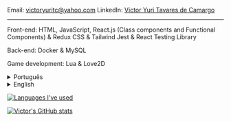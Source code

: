 

Email: victoryuritc@yahoo.com
LinkedIn: [Victor Yuri Tavares de Camargo](https://www.linkedin.com/in/victor-yuri-tavares-de-camargo/)

- - - -

Front-end:
HTML, JavaScript, React.js (Class components and Functional Components) & Redux
CSS & Tailwind
Jest & React Testing Library

Back-end:
Docker & MySQL

Game development:
Lua & Love2D

<details>
<summary>Português</summary>
### Estudante de Desenvolvimento Web Full-Stack na [Trybe](https://github.com/tryber)
##### Origem: Curitiba, Paraná, Brasil
##### Estudante desde 21/03/2022
##### Hobbies:
##### Escutar variados gêneros musicais, desde Frank Sinatra :tophat: a Pharrell Williams :smile:, de Hans Zimmer :hourglass: a Paolo Nutini :scotland:
##### Desenvolver jogos de aventura, plataforma e construção de cidades em 2D
##### Aprender sobre aspectos culturais de diferentes países, lugares e povos
</details>

<details>
<summary>English</summary>
<br>
### Full-stack Web Development student at [Trybe](https://github.com/tryber)
##### Origin: Curitiba, Paraná, Brasil
##### Student since 03/21/2022
##### Hobbies:
##### Listening diversified music genres, from Frank Sinatra :tophat: to Pharrell Williams :smile:, from Hans Zimmer :hourglass: to Paolo Nutini :scotland:
##### Developing 2D adventure, platform and city-building games
##### Learning about cultural aspects from different countries, places and people
</details>

[![Languages I've used](https://github-readme-stats.vercel.app/api/top-langs/?username=VictorYuriTC)](https://github.com/anuraghazra/github-readme-stats)

[![Victor's GitHub stats](https://github-readme-stats.vercel.app/api?username=VictorYuriTC)](https://github.com/anuraghazra/github-readme-stats)


<!--
**VictorYuriTC/VictorYuriTC** is a ✨ _special_ ✨ repository because its `README.md` (this file) appears on your GitHub profile.

Here are some ideas to get you started:

- 🔭 I’m currently working on ...
- 🌱 I’m currently learning ...
- 👯 I’m looking to collaborate on ...
- 🤔 I’m looking for help with ...
- 💬 Ask me about ...
- 📫 How to reach me: ...
- 😄 Pronouns: ...
- ⚡ Fun fact: ...
-->
